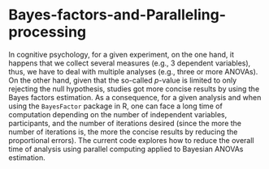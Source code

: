 # Bayes-factors-and-Paralleling-processing

In cognitive psychology, for a given experiment, on the one hand, it happens that we collect several measures (e.g., 3 dependent variables), thus, we have to deal with multiple analyses (e.g., three or more ANOVAs). On the other hand, given that the so-called $p$-value is limited to only rejecting the null hypothesis, studies got more concise results by using the Bayes factors estimation. As a consequence, for a given analysis and when using the `BayesFactor` package in R, one can face a long time of computation depending on the number of independent variables, participants, and the number of iterations desired (since the more the number of iterations is, the more the concise results by reducing the proportional errors). The current code explores how to reduce the overall time of analysis using parallel computing applied to Bayesian ANOVAs estimation.
